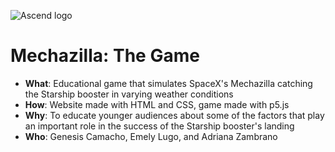 ![Ascend logo](img/ascendLogo.png)
# Mechazilla: The Game
- **What**: Educational game that simulates SpaceX's Mechazilla catching the Starship booster in varying weather conditions
- **How**: Website made with HTML and CSS, game made with p5.js
- **Why**: To educate younger audiences about some of the factors that play an important role in the success of the Starship booster's landing
- **Who**: Genesis Camacho, Emely Lugo, and Adriana Zambrano
